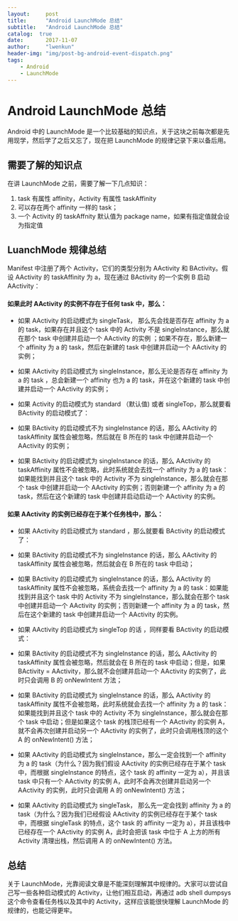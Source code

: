 ```yaml
---
layout:     post
title:      "Android LaunchMode 总结"
subtitle:   "Android LaunchMode 总结"
catalog:  true
date:       2017-11-07
author:     "lwenkun"
header-img: "img/post-bg-android-event-dispatch.png" 
tags:
    - Android
    - LaunchMode
---
```


# Android LaunchMode 总结
Android 中的 LaunchMode 是一个比较基础的知识点，关于这块之前每次都是先用现学，然后学了之后又忘了，现在把 LaunchMode 的规律记录下来以备后用。

## 需要了解的知识点
在讲 LaunchMode 之前，需要了解一下几点知识：

1. task 有属性 affinity，Activity 有属性 taskAffinity
2. 可以存在两个 affinity 一样的 task；
3. 一个 Activity 的 taskAffnity 默认值为 package name，如果有指定值就会设为指定值

## LuanchMode 规律总结

Manifest 中注册了两个 Activity，它们的类型分别为 AActivity 和 BActivity。假设 AActivity 的 taskAffinity 为 a，现在通过 BActivity 的一个实例 B 启动 AActivity：

#### 如果此时 AActivity 的实例不存在于任何 task 中，那么：

- 如果  AActivity 的启动模式为 singleTask， 那么先会找是否存在 affinity 为 a 的 task，如果存在并且这个 task 中的 Activity 不是 singleInstance，那么就在那个 task 中创建并启动一个 AActivity 的实例 ；如果不存在，那么新建一个 affinity 为 a  的 task，然后在新建的 task 中创建并启动一个 AActivity 的实例；

- 如果 AActivity 的启动模式为 singleInstance，那么无论是否存在 affinity 为 a 的 task ，总会新建一个 affinity 也为 a 的 task，并在这个新建的 task 中创建并启动一个 AActivity 的实例；

- 如果 Activity 的启动模式为 standard （默认值) 或者 singleTop，那么就要看 BActivity 的启动模式了：
 - 如果 BActivity 的启动模式不为 singleInstance 的话，那么  AActivity  的 taskAffinity 属性会被忽略，然后就在 B 所在的 task 中创建并启动一个 AActivity 的实例；
 - 如果  BActivity 的启动模式为 singleInstance 的话，那么 AActivity 的 taskAffinity 属性不会被忽略，此时系统就会去找一个 affinity 为 a 的 task：如果能找到并且这个 task 中的 Activity 不为 singleInstance，那么就会在那个 task 中创建并启动一个 AActivity 的实例；否则新建一个 affinity 为 a 的 task，然后在这个新建的 task 中创建并启动启动一个 AActivity 的实例。

#### 如果 AActivity 的实例已经存在于某个任务栈中，那么：

- 如果 AActivity 的启动模式为 standard ，那么就要看 BActivity 的启动模式了：
 - 如果 BActivity 的启动模式不为 singleInstance 的话，那么  AActivity  的 taskAffinity 属性会被忽略，然后就会在 B 所在的 task 中启动；
 - 如果  BActivity 的启动模式为 singleInstance 的话，那么 AActivity 的 taskAffinity 属性不会被忽略，系统会去找一个 affinity 为 a 的 task：如果能找到并且这个 task 中的 Activity 不为 singleInstance，那么就会在那个 task 中创建并启动一个 AActivity 的实例；否则新建一个 affinity 为 a 的 task，然后在这个新建的 task 中创建并启动一个  AActivity 的实例。
- 如果 AActivity 的启动模式为 singleTop 的话 ，同样要看 BActivity 的启动模式：
 - 如果 BActivity 的启动模式不为 singleInstance 的话，那么  AActivity  的 taskAffinity 属性会被忽略，然后就会在  B 所在的 task 中启动；但是，如果 BActivity = AActivity，那么就不会创建并启动一个 AActivity 的实例了，此时只会调用 B 的 onNewIntent 方法；
 - 如果 BActivity 的启动模式为 singleInstance 的话，那么 AActivity 的 taskAffinity 属性不会被忽略，此时系统就会去找一个 affinity 为 a 的 task：如果能找到并且这个 task 中的 Activity 不为 singleInstance，那么就会在那个 task 中启动；但是如果这个 task 的栈顶已经有一个 AActivity 的实例 A，就不会再次创建并启动另一个 AActivity 的实例了，此时只会调用栈顶的这个 A 的 onNewIntent() 方法；
- 如果 AActivity 的启动模式为 singleInstance，那么一定会找到一个 affinity 为 a 的 task（为什么？因为我们假设 AActivity 的实例已经存在于某个 task 中，而根据 singleInstance 的特点，这个 task 的 affinity 一定为 a），并且该 task 中只有一个 AActivity 的实例 A，此时不会再次创建并启动另一个 AActivity 的实例，此时只会调用  A 的 onNewIntent() 方法；

- 如果  AActivity 的启动模式为 singleTask， 那么先一定会找到 affinity 为 a 的 task（为什么？因为我们已经假设 AActivity 的实例已经存在于某个 task 中，而根据 singleTask 的特点，这个 task 的 affinity 一定为 a），并且该栈中已经存在一个 AActivity 的实例 A，此时会把该 task 中位于 A 上方的所有 Activity 清理出栈，然后调用 A  的 onNewIntent() 方法。

## 总结
关于 LaunchMode，光靠阅读文章是不能深刻理解其中规律的。大家可以尝试自己写一些各种启动模式的 Activity，让他们相互启动，再通过 adb shell dumpsys 这个命令查看任务栈以及其中的 Activity，这样应该能很快理解 LaunchMode 的规律的，也能记得更牢。
